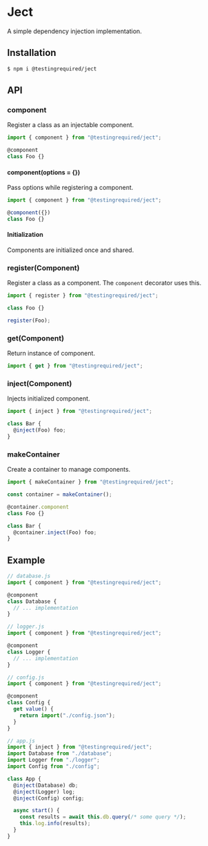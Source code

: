 # Ject

A simple dependency injection implementation.

## Installation

```bash
$ npm i @testingrequired/ject
```

## API

### component

Register a class as an injectable component.

```javascript
import { component } from "@testingrequired/ject";

@component
class Foo {}
```

#### component(options = {})

Pass options while registering a component.

```javascript
import { component } from "@testingrequired/ject";

@component({})
class Foo {}
```

#### Initialization

Components are initialized once and shared.

### register(Component)

Register a class as a component. The `component` decorator uses this.

```javascript
import { register } from "@testingrequired/ject";

class Foo {}

register(Foo);
```

### get(Component)

Return instance of component.

```javascript
import { get } from "@testingrequired/ject";
```

### inject(Component)

Injects initialized component.

```javascript
import { inject } from "@testingrequired/ject";

class Bar {
  @inject(Foo) foo;
}
```

### makeContainer

Create a container to manage components.

```javascript
import { makeContainer } from "@testingrequired/ject";

const container = makeContainer();

@container.component
class Foo {}

class Bar {
  @container.inject(Foo) foo;
}
```

## Example

```javascript
// database.js
import { component } from "@testingrequired/ject";

@component
class Database {
  // ... implementation
}

// logger.js
import { component } from "@testingrequired/ject";

@component
class Logger {
  // ... implementation
}

// config.js
import { component } from "@testingrequired/ject";

@component
class Config {
  get value() {
    return import("./config.json");
  }
}

// app.js
import { inject } from "@testingrequired/ject";
import Database from "./database";
import Logger from "./logger";
import Config from "./config";

class App {
  @inject(Database) db;
  @inject(Logger) log;
  @inject(Config) config;

  async start() {
    const results = await this.db.query(/* some query */);
    this.log.info(results);
  }
}
```
